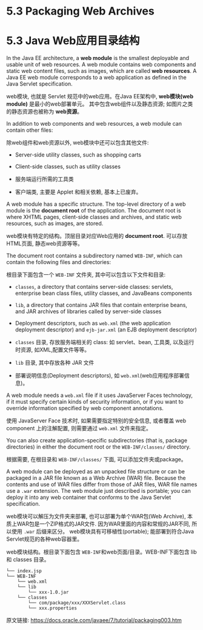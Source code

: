 # 5.3 Packaging Web Archives

# 5.3 Java Web应用目录结构

In the Java EE architecture, a **web module** is the smallest deployable and usable unit of web resources. A web module contains web components and static web content files, such as images, which are called **web resources**. A Java EE web module corresponds to a web application as defined in the Java Servlet specification.

web模块, 也就是 Servlet 规范中的web应用。在Java EE架构中, **web模块(web module)** 是最小的web部署单元。 其中包含web组件以及静态资源; 如图片之类的静态资源也被称为 **web资源**。 

In addition to web components and web resources, a web module can contain other files:

除web组件和web资源以外, web模块中还可以包含其他文件:

- Server-side utility classes, such as shopping carts

- Client-side classes, such as utility classes

- 服务端运行所需的工具类

- 客户端类, 主要是 Applet 和相关依赖, 基本上已废弃。

A web module has a specific structure. The top-level directory of a web module is the **document root** of the application. The document root is where XHTML pages, client-side classes and archives, and static web resources, such as images, are stored.

web模块有特定的结构。顶层目录对应Web应用的 **document root**. 可以存放 HTML页面, 静态web资源等等。

The document root contains a subdirectory named `WEB-INF`, which can contain the following files and directories:

根目录下面包含一个 `WEB-INF` 文件夹, 其中可以包含以下文件和目录:

- `classes`, a directory that contains server-side classes: servlets, enterprise bean class files, utility classes, and JavaBeans components

- `lib`, a directory that contains JAR files that contain enterprise beans, and JAR archives of libraries called by server-side classes

- Deployment descriptors, such as `web.xml` (the web application deployment descriptor) and `ejb-jar.xml` (an EJB deployment descriptor)


- `classes` 目录, 存放服务端相关的 class: 如 servlet、bean, 工具类, 以及运行时资源, 如XML,配置文件等等。

- `lib` 目录, 其中存放各种 JAR 文件

- 部署说明信息(Deployment descriptors), 如 `web.xml`(web应用程序部署信息)。

A web module needs a `web.xml` file if it uses JavaServer Faces technology, if it must specify certain kinds of security information, or if you want to override information specified by web component annotations.

使用 JavaServer Face 技术时, 如果需要指定特别的安全信息, 或者覆盖 web component 上的注解配置, 则需要通过 `web.xml` 文件来指定。

You can also create application-specific subdirectories (that is, package directories) in either the document root or the `WEB-INF/classes/` directory.

根据需要, 在根目录和 `WEB-INF/classes/` 下面, 可以添加文件夹或package。

A web module can be deployed as an unpacked file structure or can be packaged in a JAR file known as a Web Archive (WAR) file. Because the contents and use of WAR files differ from those of JAR files, WAR file names use a `.war` extension. The web module just described is portable; you can deploy it into any web container that conforms to the Java Servlet specification.

web模块可以解压为文件夹来部署, 也可以部署为单个WAR包(Web Archive), 本质上WAR包是一个ZIP格式的JAR文件. 因为WAR里面的内容和常规的JAR不同, 所以使用 `.war` 后缀来区分。 web模块具有可移植性(portable); 能部署到符合Java Servlet规范的各种web容器里。


web模块结构。根目录下面包含 `WEB-INF`和web页面/目录。WEB-INF下面包含 lib 和 classes 目录。


```
└── index.jsp
└── WEB-INF
    └── web.xml
    └── lib
        └── xxx-1.0.jar
    └── classes
        └── com/package/xxx/XXXServlet.class
        └── xxx.properties
```



原文链接: <https://docs.oracle.com/javaee/7/tutorial/packaging003.htm>

